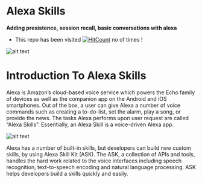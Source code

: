 # Alexa Skills
**Adding presistence, session recall, basic conversations with alexa**

* This repo has been visited [![HitCount](http://hits.dwyl.io/kin-kins/alexa_skills.svg)](http://hits.dwyl.io/kin-kins/alexa_skills) no of times !


![alt text](https://github.com/kin-kins/alexa_skills/blob/master/alexaBar.png "Timeline")


# Introduction To Alexa Skills
Alexa is Amazon’s cloud-based voice service which powers the Echo family of devices as well as the companion app on the Android and iOS smartphones. Out of the box, a user can give Alexa a number of voice commands such as creating a to-do-list, set the alarm, play a song, or provide the news. The tasks Alexa performs upon user request are called “Alexa Skills”. Essentially, an Alexa Skill is a voice-driven Alexa app.

![alt text](https://github.com/kin-kins/alexa_skills/blob/master/words.png "Timeline")


Alexa has a number of built-in skills, but developers can build new custom skills, by using Alexa Skill Kit (ASK). The ASK, a collection of APIs and tools, handles the hard work related to the voice interfaces including speech recognition, text-to-speech encoding and natural language processing. ASK helps developers build a skills quickly and easily.
